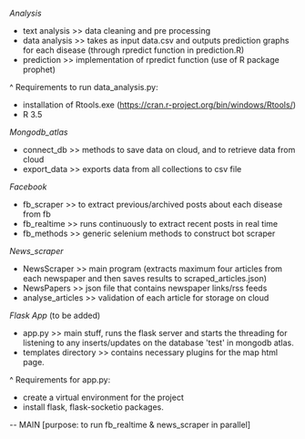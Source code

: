 *Analysis*

- text analysis >> data cleaning and pre processing
- data analysis >> takes as input data.csv and outputs prediction graphs for each disease (through rpredict function in prediction.R)
- prediction >> implementation of rpredict function (use of R package prophet) 

^ Requirements to run data_analysis.py:
- installation of Rtools.exe (https://cran.r-project.org/bin/windows/Rtools/)
- R 3.5 

*Mongodb_atlas*

- connect_db >> methods to save data on cloud, and to retrieve data from cloud
- export_data >> exports data from all collections to csv file

*Facebook*

- fb_scraper >> to extract previous/archived posts about each disease from fb
- fb_realtime >> runs continuously to extract recent posts in real time
- fb_methods >> generic selenium methods to construct bot scraper

*News_scraper*

- NewsScraper >> main program (extracts maximum four articles from each newspaper and then saves results to scraped_articles.json)
- NewsPapers >> json file that contains newspaper links/rss feeds
- analyse_articles >> validation of each article for storage on cloud

*Flask App* (to be added)
- app.py >> main stuff, runs the flask server and starts the threading for listening to any inserts/updates on the database 'test' in mongodb atlas.
- templates directory >> contains necessary plugins for the map html page.

^ Requirements for app.py:
- create a virtual environment for the project
- install flask, flask-socketio packages.

-- MAIN
[purpose: to run fb_realtime & news_scraper in parallel]
